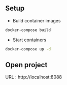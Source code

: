 ## Setup
- Build container images
```bash
docker-compose build
```

- Start containers
```bash
docker-compose up -d
```

## Open project
URL : http://localhost:8088